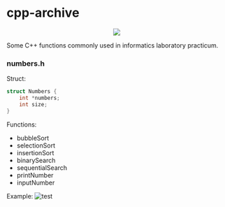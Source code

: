 # cpp-archive

<p align="center">
    <img src=https://anime-girls-holding-programming-books.netlify.app/static/4a00ee5a5a9ac67a26fc0d3e44123dab/5890a/Sakura_Nene_CPP_Covered.jpg>
</p>

Some C++ functions commonly used in informatics laboratory practicum.

### numbers.h
Struct:
```c++
struct Numbers {
    int *numbers;
    int size;
}
```

Functions:
- bubbleSort
- selectionSort
- insertionSort
- binarySearch
- sequentialSearch
- printNumber
- inputNumber

Example:
![test](https://s5.gifyu.com/images/teste2d6972a43c1cc55.gif)
